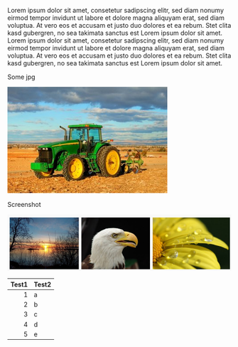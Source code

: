 Lorem ipsum dolor sit amet, consetetur sadipscing elitr, sed diam nonumy
eirmod tempor invidunt ut labore et dolore magna aliquyam erat, sed diam
voluptua. At vero eos et accusam et justo duo dolores et ea rebum. Stet
clita kasd gubergren, no sea takimata sanctus est Lorem ipsum dolor sit
amet. Lorem ipsum dolor sit amet, consetetur sadipscing elitr, sed diam
nonumy eirmod tempor invidunt ut labore et dolore magna aliquyam erat,
sed diam voluptua. At vero eos et accusam et justo duo dolores et ea
rebum. Stet clita kasd gubergren, no sea takimata sanctus est Lorem
ipsum dolor sit amet.

Some jpg

![tractor-3-1386656.jpg](file_4774521912a394266afdd8dc9510992e.jpg)

Screenshot

![ns_attach_image_43281581623420552.png](file_1a7e371500a77406b098a5630f40ead2.png)

| Test1 | Test2 |
|------:|-------|
|     1 | a     |
|     2 | b     |
|     3 | c     |
|     4 | d     |
|     5 | e     |
